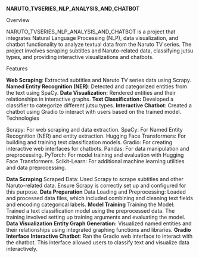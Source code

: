 **NARUTO_TVSERIES_NLP_ANALYSIS_AND_CHATBOT**

Overview

NARUTO_TVSERIES_NLP_ANALYSIS_AND_CHATBOT is a project that integrates Natural Language Processing (NLP), data visualization, and chatbot functionality to analyze textual data from the Naruto TV series. The project involves scraping subtitles and Naruto-related data, classifying jutsu types, and providing interactive visualizations and chatbots.

Features

**Web Scraping**: Extracted subtitles and Naruto TV series data using Scrapy.
**Named Entity Recognition (NER)**: Detected and categorized entities from the text using SpaCy.
**Data Visualization:** Rendered entities and their relationships in interactive graphs.
**Text Classification:** Developed a classifier to categorize different jutsu types.
**Interactive Chatbot**: Created a chatbot using Gradio to interact with users based on the trained model.
Technologies

Scrapy: For web scraping and data extraction.
SpaCy: For Named Entity Recognition (NER) and entity extraction.
Hugging Face Transformers: For building and training text classification models.
Gradio: For creating interactive web interfaces for chatbots.
Pandas: For data manipulation and preprocessing.
PyTorch: For model training and evaluation with Hugging Face Transformers.
Scikit-Learn: For additional machine learning utilities and data preprocessing.



**Data Scraping**
Scraped Data: Used Scrapy to scrape subtitles and other Naruto-related data. Ensure Scrapy is correctly set up and configured for this purpose.
**Data Preparation**
Data Loading and Preprocessing: Loaded and processed data files, which included combining and cleaning text fields and encoding categorical labels.
**Model Training**
Training the Model: Trained a text classification model using the preprocessed data. The training involved setting up training arguments and evaluating the model.
**Data Visualization**
**Entity Graph Generation:** Visualized named entities and their relationships using integrated graphing functions and libraries.
**Gradio Interface**
**Interactive Chatbot**: Ran the Gradio web interface to interact with the chatbot. This interface allowed users to classify text and visualize data interactively.
